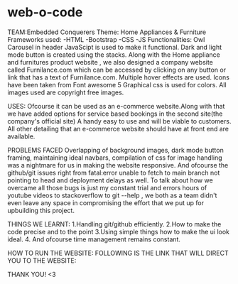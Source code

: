 # web-o-code
TEAM:Embedded Conquerers
Theme: Home Appliances & Furniture
Frameworks used:
-HTML
-Bootstrap
-CSS
-JS
Functionalities:
Owl Carousel in header
JavaScipt is used to make it functional.
Dark and light mode button is created using the stacks.
Along with the Home appliance and furnitures product website , we also designed a company website called Furnilance.com which can be accessed by clicking on any button or link that has a text of Furnilance.com.
Multiple hover effects are used.
Icons have been taken from Font awesome 5
Graphical css is used for colors.
All images used are copyright free images.

USES:
Ofcourse it can be used as an e-commerce website.Along with that we have added options for service based bookings in the second site(the company's official site)
A handy easy to use and will be viable to customers. All other detailing that an e-commerce website should have at front end are available.

PROBLEMS FACED
Overlapping of background images, dark mode button framing, maintaining ideal navbars, compilation of css for image handling was a nightmare for us in making the website responsive.
And ofcourse the github/git issues right from fatal:error unable to fetch to main branch not pointing to head and deployment delays as well.
To talk about how we overcame all those bugs is just my constant trial and errors hours of youtube videos to stackoverflow to git --help , we both as a team didn't even leave any space in compromising the effort that we put up for upbuilding this project.

THINGS WE LEARNT:
1.Handling git/github efficiently.
2.How to make the code precise and to the point
3.Using simple things how to make the ui look ideal.
4. And ofcourse time management remains constant.



HOW TO RUN THE WEBSITE:
FOLLOWING IS THE LINK THAT WILL DIRECT YOU TO THE WEBSITE:


THANK YOU! <3
